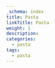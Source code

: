 ```yaml
---
_schema: index
title: Pasta
linkTitle: Pasta
weight: 1
description:
categories:
  - pasta
tags:
  - pasta
---
```

